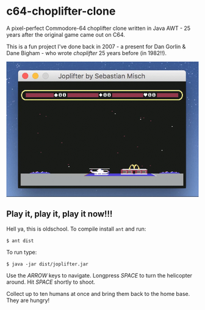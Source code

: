 # c64-choplifter-clone
A pixel-perfect Commodore-64 choplifter clone written in Java
AWT - 25 years after the original game came out on C64.

This is a fun project I've done back in 2007 - a present for Dan
Gorlin & Dane Bigham - who wrote *choplifter* 25 years before
(in 1982!!).

![Rescue them, - they are hungry!!](./doc/joplifter.gif)

## Play it, play it, play it now!!!

Hell ya, this is oldschool. To compile install `ant` and run:

```
$ ant dist
```

To run type:

```
$ java -jar dist/joplifter.jar
```

Use the *ARROW* keys to navigate. Longpress *SPACE* to turn the
helicopter around. Hit *SPACE* shortly to shoot.

Collect up to ten humans at once and bring them back to the
home base.
They are hungry!
